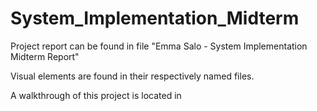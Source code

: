 # System_Implementation_Midterm
Project report can be found in file "Emma Salo - System Implementation Midterm Report"


Visual elements are found in their respectively named files.


A walkthrough of this project is located in 
